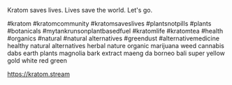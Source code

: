 Kratom saves lives. Lives save the world. Let's go.

#kratom #kratomcommunity #kratomsaveslives #plantsnotpills #plants #botanicals #mytankrunsonplantbasedfuel #kratomlife #kratomtea #health #organics #natural #natural alternatives #greendust #alternativemedicine healthy natural alternatives herbal nature organic marijuana weed cannabis dabs earth plants magnolia bark extract maeng da borneo bali super yellow gold white red green



https://kratom.stream 
